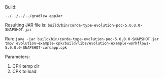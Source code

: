 Build:

`../../../../gradlew appJar`

Resulting JAR file is: `build/bin/corda-type-evolution-poc-5.0.0.0-SNAPSHOT.jar`

Run: `java -jar build/bin/corda-type-evolution-poc-5.0.0.0-SNAPSHOT.jar tmp/ evolution-example-cpk/build/libs/evolution-example-workflows-5.0.0.0-SNAPSHOT-cordapp.cpk`

Parameters:
1. CPK temp dir
2. CPK to load

